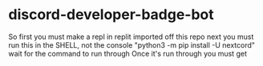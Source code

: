 # discord-developer-badge-bot
So first you must make a repl in replit imported off this repo
next you must run this in the SHELL, not the console "python3 -m pip install -U nextcord"
wait for the command to run through
Once it's run through you must get
